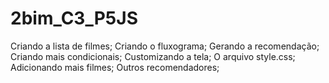 # 2bim_C3_P5JS
Criando a lista de filmes;
Criando o fluxograma;
Gerando a recomendação;
Criando mais condicionais;
Customizando a tela;
O arquivo style.css;
Adicionando mais filmes;
Outros recomendadores;
